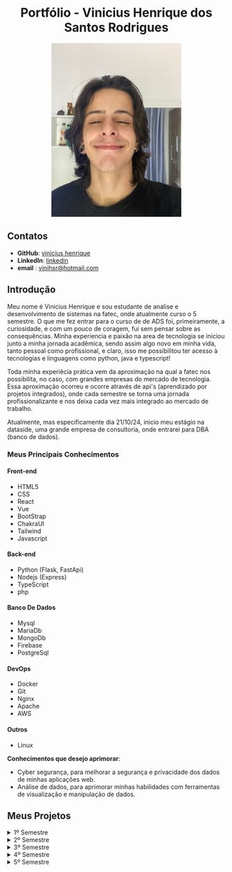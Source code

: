 <h1 align="center">Portfólio - Vinicius Henrique dos Santos Rodrigues</h1>

<div align="center">


<img src="./imagens/Imagem colada.png" alt="Foto de Vinicius" width="300" height="400">
</div>

## Contatos

- **GitHub**: [vinicius henrique](https://github.com/vinihsr)
- **LinkedIn**: [linkedin](https://www.linkedin.com/in/vinicius-henrique-1a016524a/)
- **email** : [vinihsr@hotmail.com](vinihsr@hotmail.com)


## Introdução

Meu nome é Vinicius Henrique e sou estudante de analise e desenvolvimento de sistemas na fatec, onde atualmente curso o 5 semestre. O que me fez entrar para o curso de de ADS foi, primeiramente, a curiosidade, e com um pouco de coragem, fui sem pensar sobre as consequências. Minha experiencia e paixão na area de tecnologia se iniciou junto a minha jornada acadêmica, sendo assim algo novo em minha vida, tanto pessoal como profissional, e claro, isso me possibilitou ter acesso à tecnologias e linguagens como python, java e typescript!

Toda minha experiêcia prática vem da aproximação na qual a fatec nos possibilita, no caso, com grandes empresas do mercado de tecnologia. Essa aproximação ocorreu e ocorre através de api's (aprendizado por projetos integrados), onde cada semestre se torna uma jornada profissionalizante e nos deixa cada vez mais integrado ao mercado de trabalho.

Atualmente, mas especificamente dia 21/10/24, inicio meu estágio na dataside, uma grande empresa de consultoria, onde entrarei para DBA (banco de dados).

### Meus Principais Conhecimentos
#### Front-end
- HTML5
- CSS
- React
- Vue
- BootStrap
- ChakraUI
- Tailwind
- Javascript

#### Back-end
- Python (Flask, FastApi)
- Nodejs (Express)
- TypeScript 
- php

#### Banco De Dados
- Mysql
- MariaDb
- MongoDb
- Firebase
- PostgreSql

#### DevOps
- Docker
- Git
- Nginx
- Apache
- AWS

#### Outros
- Linux


**Conhecimentos que desejo aprimorar**:
- Cyber segurança, para melhorar a segurança e privacidade dos dados de minhas aplicações web.
- Análise de dados, para aprimorar minhas habilidades com ferramentas de visualização e manipulação de dados.


## Meus Projetos
<details>
<summary>1º Semestre</summary>
</br>

**Data:** *Agosto/2022*</br>
**Empresa:** *FATEC São José dos Campos - SP*</br>
**Professores reponsáveis:** 
- **M2**: Jean
- **P2**: Egydio
**Desafio:** Realizar a identificação de falhas nos equipamentos dos laboratórios de informática da FATEC-SJC, visando a abertura de solicitações internas para que as devidas correções sejam aplicadas de forma ágil e eficaz. Pois havia uma falta de registros dos problemas em computadores dos nossos laboratórios.</br></br>
**Solução:** Para resolver o problema sugerido, criamos uma aplicação web que mapea os laboratórios e facilita a abertura de chamados para o tecnico, e tambem possibilita a vizualização rapida do tecnico para saber quais maquinas estão em cada sala, e tambem seu estado, podendo ser personalizado</br></br>

**GitHub:** [mirageGroup](https://github.com/MirageGroup/API_MirageGroup)</br></br>

<div align="center">
<img src="/imagens/mvp-sprint4.gif" alt="aplicação rodando" width="600" height="450">
</div>

### Tecnologias Utilizadas

- **HTML5 & CSS**: Utilizados para criar uma interface web intuitiva e responsiva, que facilita a navegação e uso da aplicação pelos técnicos.
- **JavaScript**: Responsável por tornar a aplicação interativa, oferecendo funcionalidades dinâmicas como o drag and drop para reorganizar os computadores.
- **Flask**: Utilizado no backend para gerenciamento das requisições, integração com o banco de dados e execução das funcionalidades principais da aplicação.
- **MySQL**: Banco de dados utilizado para armazenar todas as informações sobre os chamados técnicos, o estado das máquinas e o histórico de manutenção.
- **AWS**: Plataforma na nuvem que hospeda a aplicação, garantindo sua escalabilidade e segurança.

---

### Contribuições Pessoais

Minhas principais contribuições no projeto foram:

- Como esse foi meu primeiro projeto que atingiu essa escala, apenas realizei a construção de algumas telas e na estilização da aplicação! influenciando também na estrutura dos laboratórios e nos objetivos finais.
- Ajudei também na documentação dos laboratórios com o intuito de mapeá-los para o drag-and-drop de organização. 


---

### Hard Skills

- **HTML5**: Desenvolvimento de interfaces web de forma estruturada. Proeficiência: 10/10
- **CSS**: Estilização avançada de elementos com foco em responsividade e usabilidade. Proeficiência: 10/10
- **JavaScript**: Criação de interatividade e funcionalidades dinâmicas na aplicação. Proeficiência: 4/10
- **Flask**: Implementação de rotas e APIs para comunicação entre o frontend e o backend. Proeficiência: 5/10
- **MySQL**: Gerenciamento de banco de dados relacional com consultas e manipulação de dados. Proeficiência: 6/10
- **AWS**: Implementação de soluções escaláveis na nuvem. Proeficiência: 2/10

---

### Soft Skills

- **Comunicação**: Durante o projeto, conduzi diversas reuniões com a equipe para alinhar as expectativas e garantir que as tasks fossem entregues de acordo com o prazo.
- **Trabalho em equipe**: Atuei colaborativamente com o time, realizando entregas de valor para que o desenvolvimento do projeto fosse concluído.
- **Gestão de tempo**: Apliquei técnicas de priorização para garantir que as funcionalidades críticas fossem entregues dentro dos prazos estabelecidos pelo cronograma Scrum, ou seja, realizei todas as minhas tasks no prazo estimado.

</details>


<details>
<summary>2º Semestre</summary>
</br>

**Data:** *Fevereiro/2023*</br>
**Empresa:** *FATEC São José dos Campos - SP*</br>
**Professores reponsáveis:** 
- **M2**: Cláudio
- **P2**: Bertoti
**Desafio:** Criar um sistema com o intuito de gerenciar um fluxo escolar, baseado exigências e requisitos mínimos escolares. Pois as escolas atuais e a suposta escola a qual criaríamos o software carecia de um sistema robusto e de fácil uso.</br></br>
**Solução:** Para resolver o problema sugerido, criamos uma aplicação desktop intuitiva que realiza tudo que um professor precisa para gerenciar, tais como alunos, atividades e notas e tambem possibilita a vizualização de estatisticas baseadas nisso.</br></br>

**GitHub:** [mirageGroup](https://github.com/MirageGroup/API_MirageGroup_2sem)</br></br>
  
![Untitled](https://github.com/MirageGroup/API_MirageGroup_2sem/assets/56747051/0679c30b-f9d5-464e-81de-0c84bfbf7ad9)


### Tecnologias Utilizadas

- **Java**: Linguagem utilizada para criar a lógica por trás de todo o sistema desktop.
- **Java swing**: Responsável por criar as interfaces gráficas e torná-la viável para uso interativo.
- **MySQL**: Banco de dados utilizado para armazenar todas as informações sobre os alunos e burocracias escolares.

---

### Contribuições Pessoais

Minhas principais contribuições no projeto foram:

- Ajudei principalmente no protótipo e no desenvolvimento de toda a interface, no começo da segunda sprint mudamos de javafx para java swing, assim dificultando o processo de estilização e focando mais na utilidade da interface do que na estilização em si.
- Ajudei na construção da lógica por trás da base estatítica, definindo os parâmetros. 

---

### Hard Skills

- **Java**: Desenvolvimento da lógica orientada a objetos. Proeficiência: 6/10
- **Java Swing**: Estilização e criação de componentes para interface. Proeficiência: 9/10
- **MySql**: Criação de um banco de dados relacional. Proeficiência: 7/10

---

### Soft Skills

- **Comunicação**: Durante o projeto, conduzi diversas reuniões com a equipe para alinhar as expectativas e garantir que os problemas como, por exemplo, os de compilação do código ou até nas entregas, fossem resolvidos.
- **Trabalho em equipe**: Atuei de forma integrada ao time, garantindo que tudo fosse feito de maneira clara e de forma eficiente.
- **Gestão de tempo**: Apliquei técnicas de priorização para garantir que as funcionalidades críticas fossem entregues dentro dos prazos estabelecidos pelo cronograma Scrum.
- **Proatividade**: Tomei frente ao desenvolvimento da interface e busquei me especializar naquilo para ajudar meu time até o fim do projeto.

</details>


<details>
<summary>3º Semestre</summary>
</br>

**Data:** *Agosto/2023*</br>
**Empresa:** *IONIC HEALTH: é uma empresa especializada em inovação e transformação digital que traz soluções que automatizam, monitoram e teleoperam desde equipamentos de engenharia clínica até laudos e exames.*</br>
**Professores reponsáveis:**
- **M2**: Cláudio
- **P2**: Masanori
**Desafio:** Criar um sistema de trabalho, onde se pode gerenciar processos e procedimentos, além de se armazenar informações e evidências. Pois é difícil a manipulação de evidências e manutenção de informações.</br></br>
**Solução:** Para resolver o problema sugerido, a plataforma web foi criada pensando na facilidade e dinamicidade desses processos burocráticos empresariais. Imaginando a dificuldade de alguns funcionários ao precisar usar um sistema complexo, o foco se manteve na experiência desse usuário para otimizar o rendimento.</br></br>

**GitHub:** [mirageGroup](https://github.com/MirageGroup/API_MirageGroup_3sem)</br></br>
  
[<img src="https://img.youtube.com/vi/lc2X6gtJVtY/maxresdefault.jpg" width="600" height="400" />](https://youtu.be/lc2X6gtJVtY)

### Tecnologias Utilizadas

- **Typescript**: Linguagem utilizada para desenvolver a aplicação.
- **NodeJs**: Responsável por criar o servidor e como ambiente de execução.
- **MySQL**: Banco de dados utilizado para armazenar todas as informações sobre as evidências, usuários e processos.
- **React**: Biblioteca de javascript para estilizar e componentizar a interface.
---

### Contribuições Pessoais

Minhas principais contribuições no projeto foram:

- Ajudei em ideais e apoio ao time de desenvolvimento.
- Fiz algumas telas para contribuir com a tela home.

---

### Hard Skills

- **NodeJs**: Framework para backend. Proeficiência: 6/10
- **Typescript**: Linguagem de desenvolvimento. Proeficiência: 5/10
- **MySql**: Criação de um banco de dados relacional. Proeficiência: 8/10
- **React**: Biblioteca de javascript. Proeficiência: 6/10

---

### Soft Skills

- **Gestão de tempo**: Tentei aplicar técnicas de priorização, mas não consegui manter o foco nas tarefas críticas, o que levou a atrasos. Apesar de ajustar as prioridades, a equipe ainda enfrentou dificuldades para cumprir prazos.
- **Resolução de problemas**: Enfrentei desafios técnicos inesperados e, apesar de encontrar algumas soluções, muitas vezes não explorei alternativas eficazes, o que comprometeu o andamento do projeto.

</details>


<details>
<summary>4º Semestre</summary>
</br>

**Data:** *Feveiro/2024*</br>
**Empresa:** *SIATT: é uma empresa brasileira fundada em 2015 e localizada no Parque Tecnológico de São José dos Campos, São Paulo com foco no mercado de alta tecnologia, em especial o de defesa e aeroespacial.*</br>
**Professores reponsáveis:** 
- **M2**: Sabha
- **P2**: Juliana
**Desafio:** Desenvolver uma aplicação que automatiza o agendamento de reuniões, integrando dados de diferentes fontes para gerenciar disponibilidades, formatos (presencial, online, híbrido) e níveis de permissão, além de gerar atas pré-preenchidas para otimizar o processo. Precisava-se de um software com possibilidades de reunião e buscava facilidade na visualização e obtenção de dados.</br></br>
**Solução:** Para resolver o problema sugerido, a plataforma web foi pensada na facilitação de agendamentos e execução de reuniões dentro de uma aplicação já definida à empresa, mantendo os usuários mais integrados aos processos e com uma melhor visualização.</br></br>

**GitHub:** [mirageGroup](https://github.com/MirageGroup/API_MirageGroup_4sem)</br></br>
  
### Tecnologias Utilizadas

- **Typescript**: Linguagem utilizada para desenvolver a aplicação.
- **NodeJs**: Responsável por criar o servidor e como ambiente de execução.
- **MySQL**: Banco de dados utilizado para armazenar todas as informações sobre os usuários e histórico de reuniões.
- **React**: Biblioteca de javascript para estilizar e componentizar a interface.
---

### Contribuições Pessoais

Minhas principais contribuições no projeto foram:

- Ajudei na criação do protótipo e nas idéias por trás das entregas, definindo o MVP e ajudando na separação de tasks.
- Criei algumas telas e as estilizei, por exemplo, a tela de cadastro de reuniões.

---

### Hard Skills

- **NodeJs**: Framework para backend. Proeficiência: 8/10
- **Typescript**: Linguagem de desenvolvimento. Proeficiência: 6/10
- **MySql**: Criação de um banco de dados relacional. Proeficiência: 9/10
- **React**: Biblioteca de javascript. Proeficiência: 9/10

---

### Soft Skills

- **Comunicação**: Durante o projeto, conduzi diversas reuniões com a equipe, mas percebi que houve falhas na clareza da comunicação, resultando em desalinhamentos. Busquei ser mais claro nas diretrizes e abrir espaço para feedbacks, ajustando o curso conforme necessário.
- **Gestão de tempo**: Apliquei técnicas de priorização, como o método de matriz de Eisenhower, mas tive dificuldades em manter o foco nas tarefas mais críticas, resultando em atrasos em algumas entregas. Procurei ajustar a organização da equipe e reavaliar constantemente as prioridades para mitigar esses problemas.
- **Resolução de problemas** – Identifiquei desafios técnicos inesperados ao longo do desenvolvimento. Consegui resolver a maioria deles com soluções funcionais, mas reconheço que poderia ter sido mais eficiente se tivesse solicitado ajuda ou explorado outras alternativas.
- **Adaptabilidade**: Durante o projeto, enfrentei mudanças inesperadas nos requisitos e, inicialmente, tive dificuldades para me adaptar rapidamente, o que afetou o ritmo do desenvolvimento. Com o tempo, procurei ajustar a abordagem e adaptar a equipe às novas demandas, embora o impacto já tivesse sido sentido nas entregas.

</details>


<details>
<summary>5º Semestre</summary>
</br>

**Data:** *Agosto/2024*</br>
**Empresa:** *KERSYS: É uma empresa brasileira de desenvolvimento de softwares de gestão para a áreas florestais e do agronegócio.*</br>
**Professores reponsáveis:** 
- **M2**: Jean
- **P2**: Gerson
**Desafio:** O problema apresentado pelo cliente envolvia a dificuldade dos produtores rurais para monitorar as condições climáticas de suas áreas de cultivo e acompanhar as mudanças climáticas que afetavam diretamente a produtividade agrícola. O desafio consistia em desenvolver uma solução para monitoramento climático em áreas de cultivo, onde o cliente precisava visualizar informações sobre a variação de clima em tempo real, com notificações para condições extremas que poderiam afetar a lavoura.</br></br>
**Solução:** A solução foi um plataforma mobile voltada para o gerenciamento de pontos referenciados  geograficamente, com foco em cultivos ou áreas específicas. Oferece funcionalidades completas, como cadastro e autenticação de usuários, mapeamento e registro de coordenadas, histórico de dados em um dashboard, e personalização do perfil do usuário. Além disso, conta com notificações para manter os usuários atualizados em tempo real. A interface intuitiva visa facilitar o uso, promovendo eficiência e organização.</br></br>

**GitHub:** [mirageGroup](https://github.com/MirageGroup/API_MirageGroup_4sem)</br></br>

<div align="center">
<img src="/imagens/gif-api-5.gif" alt="aplicação rodando" width="400" height=800">
</div>
  
### Tecnologias Utilizadas

- **Typescript**: Linguagem utilizada para desenvolver a aplicação.
- **NodeJs**: Responsável por criar o servidor e como ambiente de execução.
- **MySQL**: Banco de dados utilizado para armazenar todas as informações sensíveis.
- **React Native**: Estrutura de software para desenvolver aplicativos móveis (mobile).
- **Firebase**: Banco de dados não relacional, para dados específicos.
- **Android Studio**: IDE utilizada para emular, testar e criar aplicativos android.
  
---

### Contribuições Pessoais (Papel: Scrum master)

Minhas principais contribuições no projeto foram:

- Gerenciei as tasks e mantive o time em foco para as entregas.

---

### Hard Skills

- **Jira**: Software para gerenciamento de projetos. Proeficiência: 9/10

---

### Soft Skills

- **Comunicação**: Conduzi diversas reuniões com a equipe, e mesmo diante da falta de atenção de alguns membros consegui fazer com que o projeto tomasse um foco confortável a todos, sem grandes problemas nos atingirem como time.
- **Gestão de tempo**: Tive dificuldades em manter o foco do time nas tarefas mais críticas, resultando em atrasos em algumas entregas. Procurei ajustar a organização da equipe e reavaliar as prioridades para que as tasks do jira fossem atualizadas e condizentes com a realidade.
- **Resolução de problemas** – Busquei me relacionar mais com o time de desenvolvimento e P.O para tentar solucionar os atuais e possíveis futuros problemas, assim não deixando que o time se restringir.

</details>

